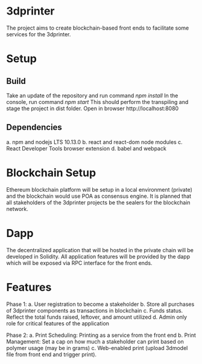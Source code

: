 # 3dprinter

The project aims to create blockchain-based front ends to facilitate some services for the 3dprinter.

# Setup

## Build
Take an update of the repository and run command *npm install*
In the console, run command *npm start*
This should perform the transpiling and stage the project in dist folder.
Open in browser http://localhost:8080


## Dependencies
a. npm and nodejs LTS 10.13.0
b. react and react-dom node modules
c. React Developer Tools browser extension
d. babel and webpack


# Blockchain Setup
Ethereum blockchain platform will be setup in a local environment (private) and the blockchain would use POA as consensus engine. It is planned that all stakeholders of the 3dprinter projects be the sealers for the blockchain network.

# Dapp
The decentralized application that will be hosted in the private chain will be developed in Solidity.
All application features will be provided by the dapp which will be exposed via RPC interface for the front ends.

# Features
Phase 1:
a. User registration to become a stakeholder
b. Store all purchases of 3dprinter components as transactions in blockchain
c. Funds status. Reflect the total funds raised, leftover, and amount utilized
d. Admin only role for critical features of the application

Phase 2:
a. Print Scheduling: Printing as a service from the front end
b. Print Management: Set a cap on how much a stakeholder can print based on polymer usage (may be in grams)
c. Web-enabled print (upload 3dmodel file from front end and trigger print).

